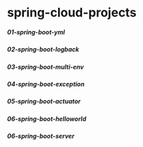 # spring-cloud-projects

##### 01-spring-boot-yml
##### 02-spring-boot-logback
##### 03-spring-boot-multi-env
##### 04-spring-boot-exception
##### 05-spring-boot-actuator
##### 06-spring-boot-helloworld
##### 06-spring-boot-server
 